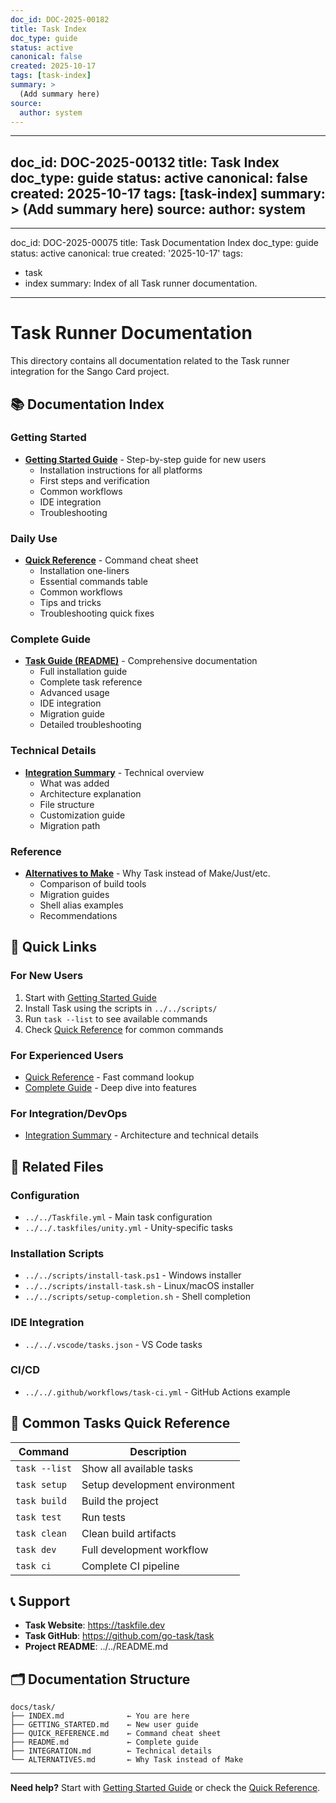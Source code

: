 ```yaml
---
doc_id: DOC-2025-00182
title: Task Index
doc_type: guide
status: active
canonical: false
created: 2025-10-17
tags: [task-index]
summary: >
  (Add summary here)
source:
  author: system
---
```

---
doc_id: DOC-2025-00132
title: Task Index
doc_type: guide
status: active
canonical: false
created: 2025-10-17
tags: [task-index]
summary: >
  (Add summary here)
source:
  author: system
---
---
doc_id: DOC-2025-00075
title: Task Documentation Index
doc_type: guide
status: active
canonical: true
created: '2025-10-17'
tags:

- task
- index
summary: Index of all Task runner documentation.

---

# Task Runner Documentation

This directory contains all documentation related to the Task runner integration for the Sango Card project.

## 📚 Documentation Index

### Getting Started

- **[Getting Started Guide](GETTING_STARTED.md)** - Step-by-step guide for new users
  - Installation instructions for all platforms
  - First steps and verification
  - Common workflows
  - IDE integration
  - Troubleshooting

### Daily Use

- **[Quick Reference](QUICK_REFERENCE.md)** - Command cheat sheet
  - Installation one-liners
  - Essential commands table
  - Common workflows
  - Tips and tricks
  - Troubleshooting quick fixes

### Complete Guide

- **[Task Guide (README)](README.md)** - Comprehensive documentation
  - Full installation guide
  - Complete task reference
  - Advanced usage
  - IDE integration
  - Migration guide
  - Detailed troubleshooting

### Technical Details

- **[Integration Summary](INTEGRATION.md)** - Technical overview
  - What was added
  - Architecture explanation
  - File structure
  - Customization guide
  - Migration path

### Reference

- **[Alternatives to Make](ALTERNATIVES.md)** - Why Task instead of Make/Just/etc.
  - Comparison of build tools
  - Migration guides
  - Shell alias examples
  - Recommendations

## 🚀 Quick Links

### For New Users

1. Start with [Getting Started Guide](GETTING_STARTED.md)
2. Install Task using the scripts in `../../scripts/`
3. Run `task --list` to see available commands
4. Check [Quick Reference](QUICK_REFERENCE.md) for common commands

### For Experienced Users

- [Quick Reference](QUICK_REFERENCE.md) - Fast command lookup
- [Complete Guide](README.md) - Deep dive into features

### For Integration/DevOps

- [Integration Summary](INTEGRATION.md) - Architecture and technical details

## 📁 Related Files

### Configuration

- `../../Taskfile.yml` - Main task configuration
- `../../.taskfiles/unity.yml` - Unity-specific tasks

### Installation Scripts

- `../../scripts/install-task.ps1` - Windows installer
- `../../scripts/install-task.sh` - Linux/macOS installer
- `../../scripts/setup-completion.sh` - Shell completion

### IDE Integration

- `../../.vscode/tasks.json` - VS Code tasks

### CI/CD

- `../../.github/workflows/task-ci.yml` - GitHub Actions example

## 🎯 Common Tasks Quick Reference

| Command | Description |
|---------|-------------|
| `task --list` | Show all available tasks |
| `task setup` | Setup development environment |
| `task build` | Build the project |
| `task test` | Run tests |
| `task clean` | Clean build artifacts |
| `task dev` | Full development workflow |
| `task ci` | Complete CI pipeline |

## 📞 Support

- **Task Website**: <https://taskfile.dev>
- **Task GitHub**: <https://github.com/go-task/task>
- **Project README**: ../../README.md

## 🗂️ Documentation Structure

```
docs/task/
├── INDEX.md              ← You are here
├── GETTING_STARTED.md    ← New user guide
├── QUICK_REFERENCE.md    ← Command cheat sheet
├── README.md             ← Complete guide
├── INTEGRATION.md        ← Technical details
└── ALTERNATIVES.md       ← Why Task instead of Make
```

---

**Need help?** Start with [Getting Started Guide](GETTING_STARTED.md) or check the [Quick Reference](QUICK_REFERENCE.md).
